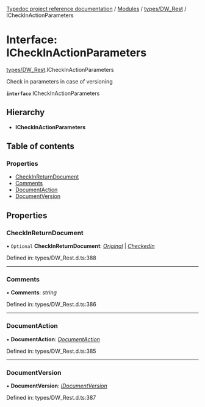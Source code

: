 [Typedoc project reference documentation](../README.md) / [Modules](../modules.md) / [types/DW_Rest](../modules/types_dw_rest.md) / ICheckInActionParameters

# Interface: ICheckInActionParameters

[types/DW_Rest](../modules/types_dw_rest.md).ICheckInActionParameters

Check in parameters in case of versioning

**`interface`** ICheckInActionParameters

## Hierarchy

* **ICheckInActionParameters**

## Table of contents

### Properties

- [CheckInReturnDocument](types_dw_rest.icheckinactionparameters.md#checkinreturndocument)
- [Comments](types_dw_rest.icheckinactionparameters.md#comments)
- [DocumentAction](types_dw_rest.icheckinactionparameters.md#documentaction)
- [DocumentVersion](types_dw_rest.icheckinactionparameters.md#documentversion)

## Properties

### CheckInReturnDocument

• `Optional` **CheckInReturnDocument**: [*Original*](../enums/types_dw_rest.checkinreturneddocument.md#original) \| [*CheckedIn*](../enums/types_dw_rest.checkinreturneddocument.md#checkedin)

Defined in: types/DW_Rest.d.ts:388

___

### Comments

• **Comments**: *string*

Defined in: types/DW_Rest.d.ts:386

___

### DocumentAction

• **DocumentAction**: [*DocumentAction*](../enums/types_dw_rest.documentaction.md)

Defined in: types/DW_Rest.d.ts:385

___

### DocumentVersion

• **DocumentVersion**: [*IDocumentVersion*](types_dw_rest.idocumentversion.md)

Defined in: types/DW_Rest.d.ts:387
